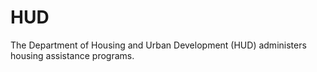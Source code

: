 # HUD

The Department of Housing and Urban Development (HUD) administers housing assistance programs.
